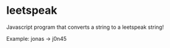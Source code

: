 # leetspeak

Javascript program that converts a string to a leetspeak string!

Example: jonas -> j0n45
